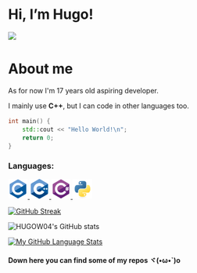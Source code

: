 


 # Hi, I’m Hugo! 


![](https://media.giphy.com/media/bAQH7WXKqtIBrPs7sR/giphy.gif)



# About me
As for now I'm 17 years old aspiring developer.








I mainly use __C++__, but I can code in other languages too.

```cpp
int main() {
    std::cout << "Hello World!\n"; 
    return 0;
}
```


<h3 align="left">Languages:</h3>
<p align="left"> <a href="https://www.cprogramming.com/" target="_blank" rel="noreferrer"> <img src="https://raw.githubusercontent.com/devicons/devicon/master/icons/c/c-original.svg" alt="c" width="40" height="40"/> </a> <a href="https://www.w3schools.com/cpp/" target="_blank" rel="noreferrer"> <img src="https://raw.githubusercontent.com/devicons/devicon/master/icons/cplusplus/cplusplus-original.svg" alt="cplusplus" width="40" height="40"/> </a> <a href="https://www.w3schools.com/cs/" target="_blank" rel="noreferrer"> <img src="https://raw.githubusercontent.com/devicons/devicon/master/icons/csharp/csharp-original.svg" alt="csharp" width="40" height="40"/> </a>  <a href="https://www.python.org" target="_blank" rel="noreferrer"> <img src="https://raw.githubusercontent.com/devicons/devicon/master/icons/python/python-original.svg" alt="python" width="40" height="40"/> </a> </p>

[![GitHub Streak](https://github-readme-streak-stats.herokuapp.com/?user=HUGOW04&theme=dark)](https://git.io/streak-stats)

![HUGOW04's GitHub stats](https://github-readme-stats.vercel.app/api?username=HUGOW04&show_icons=true&theme=dark)

[![My GitHub Language Stats](https://github-readme-stats.vercel.app/api/top-langs/?username=HUGOW04&langs_count=5&theme=dark&layout=compact)]()

#### Down here you can find some of my repos __ヾ(•ω•`)o__ 















